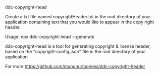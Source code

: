  ddc-copyright-head

Create a txt file named copyrightHeader.txt in the root directory of your application containing text that you would like to appear in the copy right header.


Usage: npx  ddc-copyright-head --generate

ddc-copyright-head is a tool for generating copyright & license header, based on the "copyright-config.json" file in the root directory of your application


For more https://github.com/mununuribonjesi/ddc-copyright-header



